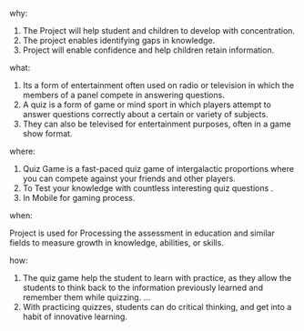 why:

1.  The Project will help student and children to develop with concentration.
2.  The project enables identifying  gaps in knowledge.
3.  Project will enable confidence and help children retain information.

what:

1.  Its a form of entertainment often used on radio or television in which the members of a panel compete in answering questions.
2.  A quiz is a form of game or mind sport in which players attempt to answer questions correctly about a certain or variety of subjects. 
3.  They can also be televised for entertainment purposes, often in a game show format.

where:

1. Quiz Game is a fast-paced quiz game of intergalactic proportions where you can compete against your friends and other players.
2. To Test your knowledge with countless interesting quiz questions .
3. In Mobile for gaming process.

when:

Project is used for Processing the  assessment in education and similar fields to measure growth in knowledge, abilities, or skills.

how:

1. The quiz game help the student to learn with practice, as they allow the students to think back to the information previously learned and remember them while quizzing. ... 
2.  With practicing quizzes, students can do critical thinking, and get into a habit of innovative learning.
